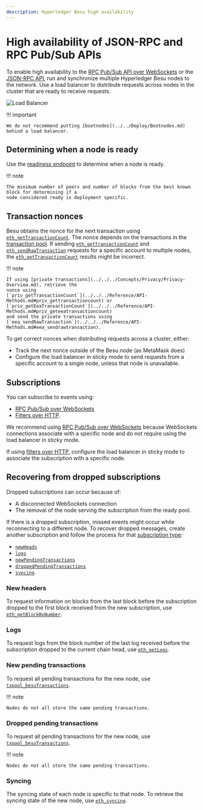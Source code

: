 ```yaml
---
description: Hyperledger Besu high availability
---
```


# High availability of JSON-RPC and RPC Pub/Sub APIs

To enable high availability to the
[RPC Pub/Sub API over WebSockets](../../Interact/APIs/RPC-PubSub.md) or the
[JSON-RPC API](../../Interact/APIs/Using-JSON-RPC-API.md), run and synchronize multiple Hyperledger
Besu nodes to the network. Use a load balancer to distribute requests across nodes in the cluster
that are ready to receive requests.

![Load Balancer](../../../images/LoadBalancer.png)

!!! important

    We do not recommend putting [bootnodes](../../Deploy/Bootnodes.md) behind a load balancer.

## Determining when a node is ready

Use the
[readiness endpoint](../../Interact/APIs/Using-JSON-RPC-API.md#readiness-and-liveness-endpoints) to
determine when a node is ready.

!!! note

    The minimum number of peers and number of blocks from the best known block for determining if a
    node considered ready is deployment specific.

## Transaction nonces

Besu obtains the nonce for the next transaction using
[`eth_getTransactionCount`](../../../Reference/API-Methods.md#eth_gettransactioncount). The nonce
depends on the transactions in the
[transaction pool](../../../Concepts/Transactions/Transaction-Pool.md). If sending
[`eth_getTransactionCount`](../../../Reference/API-Methods.md#eth_gettransactioncount) and
[`eth_sendRawTransaction`](../../../Reference/API-Methods.md#eth_sendrawtransaction) requests for a
specific account to multiple nodes, the
[`eth_getTransactionCount`](../../../Reference/API-Methods.md#eth_gettransactioncount) results
might be incorrect.

!!! note

    If using [private transactions](../../../Concepts/Privacy/Privacy-Overview.md), retrieve the
    nonce using
    [`priv_getTransactionCount`](../../../Reference/API-Methods.md#priv_gettransactioncount) or
    [`priv_getEeaTransactionCount`](../../../Reference/API-Methods.md#priv_geteeatransactioncount)
    and send the private transactions using
    [`eea_sendRawTransaction`](../../../Reference/API-Methods.md#eea_sendrawtransaction).

To get correct nonces when distributing requests across a cluster, either:

* Track the next nonce outside of the Besu node (as MetaMask does)
* Configure the load balancer in sticky mode to send requests from a specific account to a single
  node, unless that node is unavailable.

## Subscriptions

You can subscribe to events using:

* [RPC Pub/Sub over WebSockets](../../Interact/APIs/RPC-PubSub.md)
* [Filters over HTTP](../../Interact/Filters/Accessing-Logs-Using-JSON-RPC.md).

We recommend using [RPC Pub/Sub over WebSockets](../../Interact/APIs/RPC-PubSub.md) because
WebSockets connections associate with a specific node and do not require using the load balancer in
sticky mode.

If using [filters over HTTP](../../Interact/Filters/Accessing-Logs-Using-JSON-RPC.md), configure
the load balancer in sticky mode to associate the subscription with a specific node.

## Recovering from dropped subscriptions

Dropped subscriptions can occur because of:

* A disconnected WebSockets connection
* The removal of the node serving the subscription from the ready pool.

If there is a dropped subscription, missed events might occur while reconnecting to a different
node. To recover dropped messages, create another subscription and follow the process for that
[subscription type](../../Interact/APIs/RPC-PubSub.md#subscribing):

* [`newHeads`](#new-headers)
* [`logs`](#logs)
* [`newPendingTransactions`](#new-pending-transactions)
* [`droppedPendingTransactions`](#dropped-pending-transactions)
* [`syncing`](#syncing).

### New headers

To request information on blocks from the last block before the subscription dropped to the first
block received from the new subscription, use
[`eth_getBlockByNumber`](../../../Reference/API-Methods.md#eth_getblockbynumber).

### Logs

To request logs from the block number of the last log received before the subscription dropped to
the current chain head, use [`eth_getLogs`](../../../Reference/API-Methods.md#eth_getlogs).

### New pending transactions

To request all pending transactions for the new node, use
[`txpool_besuTransactions`](../../../Reference/API-Methods.md#txpool_besutransactions).

!!! note

    Nodes do not all store the same pending transactions.

### Dropped pending transactions

To request all pending transactions for the new node, use
[`txpool_besuTransactions`](../../../Reference/API-Methods.md#txpool_besutransactions).

!!! note

    Nodes do not all store the same pending transactions.

### Syncing

The syncing state of each node is specific to that node. To retrieve the syncing state of the new
node, use [`eth_syncing`](../../../Reference/API-Methods.md#eth_syncing).
